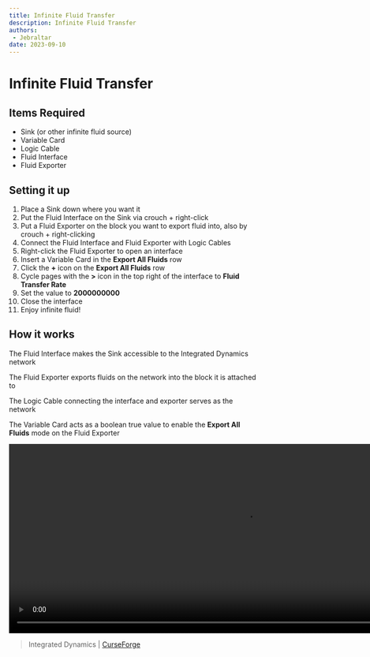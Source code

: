 ```yaml
---
title: Infinite Fluid Transfer
description: Infinite Fluid Transfer
authors:
 - Jebraltar
date: 2023-09-10
---
```


# Infinite Fluid Transfer

## Items Required
 - Sink (or other infinite fluid source)
 - Variable Card
 - Logic Cable
 - Fluid Interface
 - Fluid Exporter

## Setting it up

  1. Place a Sink down where you want it
  2. Put the Fluid Interface on the Sink via crouch + right-click
  3. Put a Fluid Exporter on the block you want to export fluid into, also by crouch + right-clicking
  4. Connect the Fluid Interface and Fluid Exporter with Logic Cables
  5. Right-click the Fluid Exporter to open an interface
  6. Insert a Variable Card in the **Export All Fluids** row
  7. Click the **+** icon on the **Export All Fluids** row
  8. Cycle pages with the **>** icon in the top right of the interface to **Fluid Transfer Rate**
  9. Set the value to **2000000000**
  10. Close the interface
  11. Enjoy infinite fluid!

## How it works

The Fluid Interface makes the Sink accessible to the Integrated Dynamics network

The Fluid Exporter exports fluids on the network into the block it is attached to

The Logic Cable connecting the interface and exporter serves as the network

The Variable Card acts as a boolean true value to enable the **Export All Fluids** mode on the Fluid Exporter

<video width='960' height='384' controls>
  <source src='../img/idInfiniteTransfer.mp4' type='video/mp4'>
</video>

> Integrated Dynamics | [CurseForge](https://legacy.curseforge.com/minecraft/mc-mods/integrated-dynamics)
